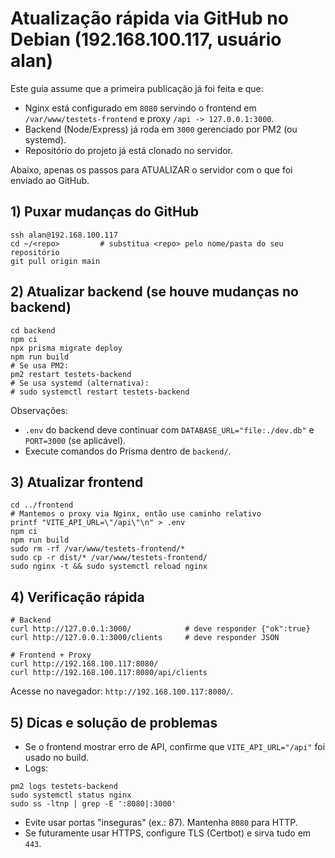 # Atualização rápida via GitHub no Debian (192.168.100.117, usuário alan)

Este guia assume que a primeira publicação já foi feita e que:
- Nginx está configurado em `8080` servindo o frontend em `/var/www/testets-frontend` e proxy `/api -> 127.0.0.1:3000`.
- Backend (Node/Express) já roda em `3000` gerenciado por PM2 (ou systemd).
- Repositório do projeto já está clonado no servidor.

Abaixo, apenas os passos para ATUALIZAR o servidor com o que foi enviado ao GitHub.

## 1) Puxar mudanças do GitHub
```
ssh alan@192.168.100.117
cd ~/<repo>         # substitua <repo> pelo nome/pasta do seu repositório
git pull origin main
```

## 2) Atualizar backend (se houve mudanças no backend)
```
cd backend
npm ci
npx prisma migrate deploy
npm run build
# Se usa PM2:
pm2 restart testets-backend
# Se usa systemd (alternativa):
# sudo systemctl restart testets-backend
```

Observações:
- `.env` do backend deve continuar com `DATABASE_URL="file:./dev.db"` e `PORT=3000` (se aplicável).
- Execute comandos do Prisma dentro de `backend/`.

## 3) Atualizar frontend
```
cd ../frontend
# Mantemos o proxy via Nginx, então use caminho relativo
printf "VITE_API_URL=\"/api\"\n" > .env
npm ci
npm run build
sudo rm -rf /var/www/testets-frontend/*
sudo cp -r dist/* /var/www/testets-frontend/
sudo nginx -t && sudo systemctl reload nginx
```

## 4) Verificação rápida
```
# Backend
curl http://127.0.0.1:3000/            # deve responder {"ok":true}
curl http://127.0.0.1:3000/clients     # deve responder JSON

# Frontend + Proxy
curl http://192.168.100.117:8080/
curl http://192.168.100.117:8080/api/clients
```
Acesse no navegador: `http://192.168.100.117:8080/`.

## 5) Dicas e solução de problemas
- Se o frontend mostrar erro de API, confirme que `VITE_API_URL="/api"` foi usado no build.
- Logs:
```
pm2 logs testets-backend
sudo systemctl status nginx
sudo ss -ltnp | grep -E ':8080|:3000'
```
- Evite usar portas "inseguras" (ex.: 87). Mantenha `8080` para HTTP.
- Se futuramente usar HTTPS, configure TLS (Certbot) e sirva tudo em `443`.
